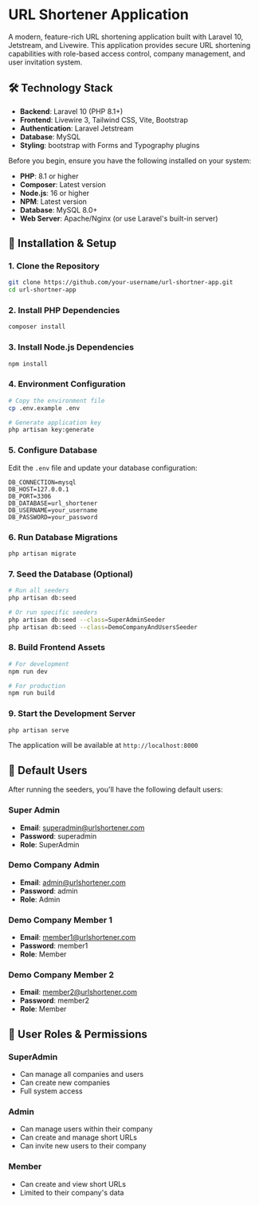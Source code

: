 # URL Shortener Application

A modern, feature-rich URL shortening application built with Laravel 10, Jetstream, and Livewire. This application provides secure URL shortening capabilities with role-based access control, company management, and user invitation system.

## 🛠️ Technology Stack

- **Backend**: Laravel 10 (PHP 8.1+)
- **Frontend**: Livewire 3, Tailwind CSS, Vite, Bootstrap
- **Authentication**: Laravel Jetstream
- **Database**: MySQL
- **Styling**: bootstrap with Forms and Typography plugins

Before you begin, ensure you have the following installed on your system:

- **PHP**: 8.1 or higher
- **Composer**: Latest version
- **Node.js**: 16 or higher
- **NPM**: Latest version
- **Database**: MySQL 8.0+
- **Web Server**: Apache/Nginx (or use Laravel's built-in server)

## 🚀 Installation & Setup

### 1. Clone the Repository

```bash
git clone https://github.com/your-username/url-shortner-app.git
cd url-shortner-app
```

### 2. Install PHP Dependencies

```bash
composer install
```

### 3. Install Node.js Dependencies

```bash
npm install
```

### 4. Environment Configuration

```bash
# Copy the environment file
cp .env.example .env

# Generate application key
php artisan key:generate
```

### 5. Configure Database

Edit the `.env` file and update your database configuration:

```env
DB_CONNECTION=mysql
DB_HOST=127.0.0.1
DB_PORT=3306
DB_DATABASE=url_shortener
DB_USERNAME=your_username
DB_PASSWORD=your_password
```

### 6. Run Database Migrations

```bash
php artisan migrate
```

### 7. Seed the Database (Optional)

```bash
# Run all seeders
php artisan db:seed

# Or run specific seeders
php artisan db:seed --class=SuperAdminSeeder
php artisan db:seed --class=DemoCompanyAndUsersSeeder
```

### 8. Build Frontend Assets

```bash
# For development
npm run dev

# For production
npm run build
```

### 9. Start the Development Server

```bash
php artisan serve
```

The application will be available at `http://localhost:8000`

## 👥 Default Users

After running the seeders, you'll have the following default users:

### Super Admin
- **Email**: superadmin@urlshortener.com
- **Password**: superadmin
- **Role**: SuperAdmin

### Demo Company Admin
- **Email**: admin@urlshortener.com
- **Password**: admin
- **Role**: Admin

### Demo Company Member 1
- **Email**: member1@urlshortener.com
- **Password**: member1
- **Role**: Member

### Demo Company Member 2
- **Email**: member2@urlshortener.com
- **Password**: member2
- **Role**: Member

## 🔐 User Roles & Permissions

### SuperAdmin
- Can manage all companies and users
- Can create new companies
- Full system access

### Admin
- Can manage users within their company
- Can create and manage short URLs
- Can invite new users to their company

### Member
- Can create and view short URLs
- Limited to their company's data
